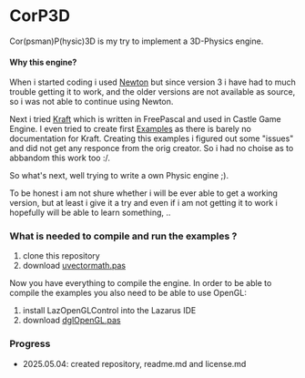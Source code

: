 # CorP3D

Cor(psman)P(hysic)3D is my try to implement a 3D-Physics engine.

#### Why this engine?

When i started coding i used [Newton](http://newtondynamics.com/forum/newton.php) but since version 3 i have had to much trouble getting it to work, and the older versions are not available as source, so i was not able to continue using Newton.

Next i tried [Kraft](https://github.com/BeRo1985/kraft) which is written in FreePascal and used in Castle Game Engine. I even tried to create first [Examples](https://github.com/PascalCorpsman/kraft_examples) as there is barely no documentation for Kraft. Creating this examples i figured out some "issues" and did not get any responce from the orig creator. So i had no choise as to abbandom this work too :/.

So what's next, well trying to write a own Physic engine ;).

To be honest i am not shure whether i will be ever able to get a working version, but at least i give it a try and even if i am not getting it to work i hopefully will be able to learn something, .. 

### What is needed to compile and run the examples ?

1. clone this repository
2. download [uvectormath.pas](https://github.com/PascalCorpsman/Examples/blob/master/data_control/uvectormath.pas)

Now you have everything to compile the engine. In order to be able to compile the examples you also need to be able to use OpenGL:

1. install LazOpenGLControl into the Lazarus IDE
2. download [dglOpenGL.pas](https://github.com/SaschaWillems/dglOpenGL/blob/master/dglOpenGL.pas)

### Progress
- 2025.05.04: created repository, readme.md and license.md
